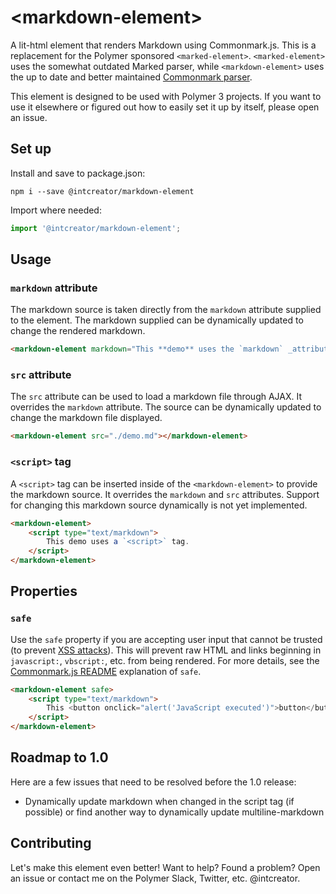 # &lt;markdown-element&gt;

A lit-html element that renders Markdown using Commonmark.js.  This is a replacement for the Polymer sponsored `<marked-element>`.  `<marked-element>` uses the somewhat outdated Marked parser, while `<markdown-element>` uses the up to date and better maintained [Commonmark parser](https://github.com/commonmark/commonmark.js).

This element is designed to be used with Polymer 3 projects.  If you want to use it elsewhere or figured out how to easily set it up by itself, please open an issue.

## Set up

Install and save to package.json:

```
npm i --save @intcreator/markdown-element
```

Import where needed:

```javascript
import '@intcreator/markdown-element';
```

## Usage

### `markdown` attribute

The markdown source is taken directly from the `markdown` attribute supplied to the element.  The markdown supplied can be dynamically updated to change the rendered markdown.

```html
<markdown-element markdown="This **demo** uses the `markdown` _attribute_, not `src`"></markdown-element>
```

### `src` attribute

The `src` attribute can be used to load a markdown file through AJAX.  It overrides the `markdown` attribute.  The source can be dynamically updated to change the markdown file displayed.

```html
<markdown-element src="./demo.md"></markdown-element>
```

### `<script>` tag

A `<script>` tag can be inserted inside of the `<markdown-element>` to provide the markdown source.  It overrides the `markdown` and `src` attributes.  Support for changing this markdown source dynamically is not yet implemented.

```html
<markdown-element>
    <script type="text/markdown">
        This demo uses a `<script>` tag.
    </script>
</markdown-element>
```

## Properties

### `safe`

Use the `safe` property if you are accepting user input that cannot be trusted (to prevent [XSS attacks](https://en.wikipedia.org/wiki/Cross-site_scripting)).  This will prevent raw HTML and links beginning in `javascript:`, `vbscript:`, etc. from being rendered.  For more details, see the [Commonmark.js README](https://github.com/commonmark/commonmark.js#usage) explanation of `safe`.

```html
<markdown-element safe>
    <script type="text/markdown">
        This <button onclick="alert('JavaScript executed')">button</button> is evil
    </script>
</markdown-element>
```

## Roadmap to 1.0

Here are a few issues that need to be resolved before the 1.0 release:

- Dynamically update markdown when changed in the script tag (if possible) or find another way to dynamically update multiline-markdown

## Contributing

Let's make this element even better!  Want to help?  Found a problem?  Open an issue or contact me on the Polymer Slack, Twitter, etc. @intcreator.